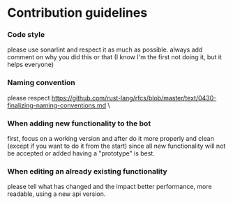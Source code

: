 # Contribution guidelines

### Code style

please use sonarlint and respect it as much as possible.
always add comment on why you did this or that (I know I'm the first not doing it, but it helps everyone)

### Naming convention

please respect <https://github.com/rust-lang/rfcs/blob/master/text/0430-finalizing-naming-conventions.md> \

### When adding new functionality to the bot

first, focus on a working version and after do it more properly and clean (except if you want to do it from the start)
since all new functionality will not be accepted or added having a "prototype" is best.

### When editing an already existing functionality

please tell what has changed and the impact better performance, 
more readable, using a new api version.

